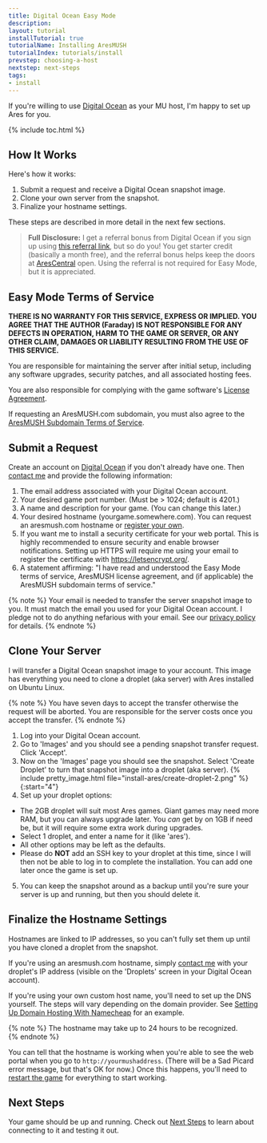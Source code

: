 ```yaml
---
title: Digital Ocean Easy Mode
description: 
layout: tutorial
installTutorial: true
tutorialName: Installing AresMUSH
tutorialIndex: tutorials/install
prevstep: choosing-a-host
nextstep: next-steps
tags:
- install
---
```


If you're willing to use [Digital Ocean](http://www.digitalocean.com/?refcode=5c07173bc1f2) as your MU host, I'm happy to set up Ares for you.  

{% include toc.html %}

## How It Works

Here's how it works:

1. Submit a request and receive a Digital Ocean snapshot image.
2. Clone your own server from the snapshot.
3. Finalize your hostname settings.

These steps are described in more detail in the next few sections.

> **Full Disclosure:** I get a referral bonus from Digital Ocean if you sign up using [this referral link](http://www.digitalocean.com/?refcode=5c07173bc1f2), but so do you!  You get starter credit (basically a month free), and the referral bonus helps keep the doors at [AresCentral](/arescentral.html) open.  Using the referral is not required for Easy Mode, but it is appreciated.

## Easy Mode Terms of Service

**THERE IS NO WARRANTY FOR THIS SERVICE, EXPRESS OR IMPLIED.  YOU AGREE THAT THE AUTHOR (Faraday) IS NOT RESPONSIBLE FOR ANY DEFECTS IN OPERATION, HARM TO THE GAME OR SERVER, OR ANY OTHER CLAIM, DAMAGES OR LIABILITY RESULTING FROM THE USE OF THIS SERVICE.**

You are responsible for maintaining the server after initial setup, including any software upgrades, security patches, and all associated hosting fees.  

You are also responsible for complying with the game software's [License Agreement](/license.html).

If requesting an AresMUSH.com subdomain, you must also agree to the [AresMUSH Subdomain Terms of Service](/subdomain-tos.html).

## Submit a Request

Create an account on [Digital Ocean](http://www.digitalocean.com/?refcode=5c07173bc1f2) if you don't already have one.  Then [contact me](/feedback.html) and provide the following information:

1. The email address associated with your Digital Ocean account.
2. Your desired game port number. (Must be > 1024; default is 4201.)
3. A name and description for your game.  (You can change this later.)
4. Your desired hostname (yourgame.somewhere.com).  You can request an aresmush.com hostname or [register your own](/tutorials/install/getting-a-hostname.html).
5. If you want me to install a security certificate for your web portal.  This is highly recommended to ensure security and enable browser notifications.  Setting up HTTPS will require me using your email to register the certificate with https://letsencrypt.org/.
6. A statement affirming: "I have read and understood the Easy Mode terms of service, AresMUSH license agreement, and (if applicable) the AresMUSH subdomain terms of service."

{% note %} 
Your email is needed to transfer the server snapshot image to you.  It must match the email you used for your Digital Ocean account.  I pledge not to do anything nefarious with your email.  See our [privacy policy](/privacy.html) for details.
{% endnote %}

## Clone Your Server

I will transfer a Digital Ocean snapshot image to your account. This image has everything you need to clone a droplet (aka server) with Ares installed on Ubuntu Linux.

{% note %} 
You have seven days to accept the transfer otherwise the request will be aborted.  You are responsible for the server costs once you accept the transfer.
{% endnote %}

1. Log into your Digital Ocean account.  
2. Go to 'Images' and you should see a pending snapshot transfer request.  Click 'Accept'.
3. Now on the 'Images' page you should see the snapshot.  Select 'Create Droplet' to turn that snapshot image into a droplet (aka server).
{% include pretty_image.html file="install-ares/create-droplet-2.png" %}
{:start="4"}
4. Set up your droplet options:
  * The 2GB droplet will suit most Ares games. Giant games may need more RAM, but you can always upgrade later. You *can* get by on 1GB if need be, but it will require some extra work during upgrades.
  * Select 1 droplet, and enter a name for it (like 'ares').
  * All other options may be left as the defaults.
  * Please do **NOT** add an SSH key to your droplet at this time, since I will then not be able to log in to complete the installation. You can add one later once the game is set up.
5. You can keep the snapshot around as a backup until you're sure your server is up and running, but then you should delete it.

## Finalize the Hostname Settings

Hostnames are linked to IP addresses, so you can't fully set them up until you have cloned a droplet from the snapshot.  

If you're using an aresmush.com hostname, simply [contact me](/feedback.html) with your droplet's IP address (visible on the 'Droplets' screen in your Digital Ocean account).  

If you're using your own custom host name, you'll need to set up the DNS yourself. The steps will vary depending on the domain provider. See [Setting Up Domain Hosting With Namecheap](/tutorials/install/setting-up-dns.html) for an example.

{% note %} 
The hostname may take up to 24 hours to be recognized.  
{% endnote %}

You can tell that the hostname is working when you're able to see the web portal when you go to `http://yourmushaddress`.  (There will be a Sad Picard error message, but that's OK for now.)  Once this happens, you'll need to [restart the game](/tutorials/manage/shutdown.html) for everything to start working. 

## Next Steps

Your game should be up and running.  Check out [Next Steps](/tutorials/install/next-steps.html) to learn about connecting to it and testing it out.
